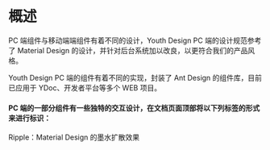 # 概述

PC 端组件与移动端端组件有着不同的设计，Youth Design PC 端的设计规范参考了 Material Design 的设计，并针对后台系统加以改良，以更符合我们的产品风格。

Youth Design PC 端的组件有着不同的实现，封装了 Ant Design 的组件库，目前已应用于 YDoc、开发者平台等多个 WEB 项目。


#### PC 端的一部分组件有一些独特的交互设计，在文档页面顶部将以下列标签的形式来进行标识：

<span class="tag ripple">Ripple</span>：Material Design 的墨水扩散效果